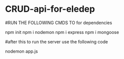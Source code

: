 # CRUD-api-for-eledep

#RUN THE FOLLOWING CMDS TO for dependencies

  npm init
  npm i nodemon
  npm i express
  npm i mongoose
  
#after this to run the server use the following code 

  nodemon app.js
